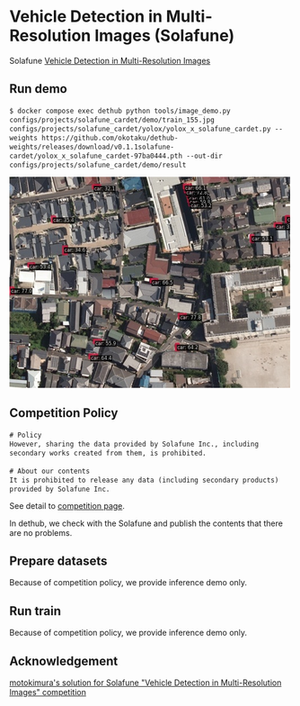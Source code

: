 # Vehicle Detection in Multi-Resolution Images (Solafune)

Solafune [Vehicle Detection in Multi-Resolution Images](https://solafune.com/competitions/25012781-b1e8-499e-9c8c-1f9b284d483e)

## Run demo

```
$ docker compose exec dethub python tools/image_demo.py configs/projects/solafune_cardet/demo/train_155.jpg configs/projects/solafune_cardet/yolox/yolox_x_solafune_cardet.py --weights https://github.com/okotaku/dethub-weights/releases/download/v0.1.1solafune-cardet/yolox_x_solafune_cardet-97ba0444.pth --out-dir configs/projects/solafune_cardet/demo/result
```

![plot](demo/train_155_demo.jpg)

## Competition Policy

```
# Policy
However, sharing the data provided by Solafune Inc., including secondary works created from them, is prohibited.

# About our contents
It is prohibited to release any data (including secondary products) provided by Solafune Inc.
```

See detail to [competition page](https://solafune.com/competitions/25012781-b1e8-499e-9c8c-1f9b284d483e?menu=about&tab=rule).

In dethub, we check with the Solafune and publish the contents that there are no problems.

## Prepare datasets

Because of competition policy, we provide inference demo only.

## Run train

Because of competition policy, we provide inference demo only.

## Acknowledgement

[motokimura's solution for Solafune "Vehicle Detection in Multi-Resolution Images" competition](https://github.com/motokimura/solafune_vehicle_detection_solution)
